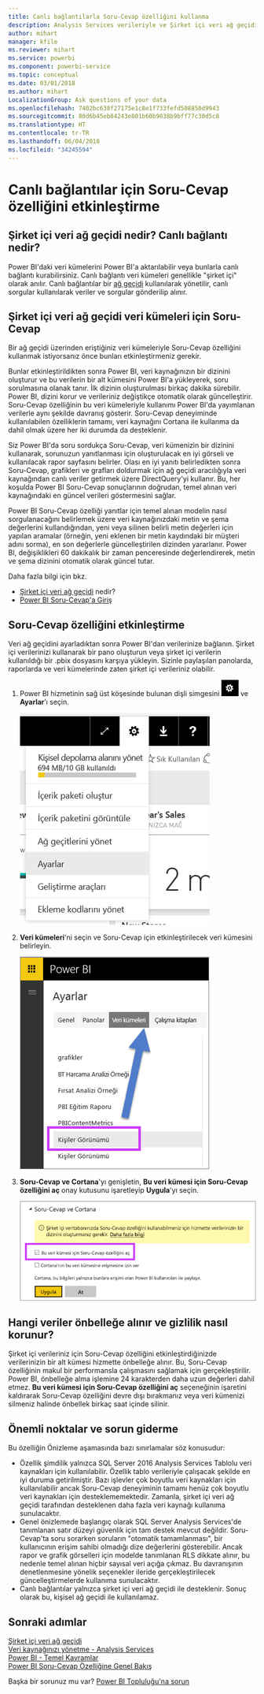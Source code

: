 ```yaml
---
title: Canlı bağlantılarla Soru-Cevap özelliğini kullanma
description: Analysis Services verileriyle ve Şirket içi veri ağ geçidiyle canlı bağlantı yoluyla Power BI Soru-Cevap Canlı doğal dil sorgularını kullanmaya yönelik belgeler.
author: mihart
manager: kfile
ms.reviewer: mihart
ms.service: powerbi
ms.component: powerbi-service
ms.topic: conceptual
ms.date: 03/01/2018
ms.author: mihart
LocalizationGroup: Ask questions of your data
ms.openlocfilehash: 7402bc638f27175e1c8e1f733fefd508850d9943
ms.sourcegitcommit: 80d6b45eb84243e801b60b9038b9bff77c30d5c8
ms.translationtype: HT
ms.contentlocale: tr-TR
ms.lasthandoff: 06/04/2018
ms.locfileid: "34245594"
---
```

# <a name="enable-qa-for-live-connections"></a>Canlı bağlantılar için Soru-Cevap özelliğini etkinleştirme
## <a name="what-is-on-premises-data-gateway--what-is-a-live-connection"></a>Şirket içi veri ağ geçidi nedir?  Canlı bağlantı nedir?
Power BI'daki veri kümelerini Power BI'a aktarılabilir veya bunlarla canlı bağlantı kurabilirsiniz. Canlı bağlantı veri kümeleri genellikle "şirket içi" olarak anılır. Canlı bağlantılar bir [ağ geçidi](service-gateway-onprem.md) kullanılarak yönetilir, canlı sorgular kullanılarak veriler ve sorgular gönderilip alınır.

## <a name="qa-for-on-premises-data-gateway-datasets"></a>Şirket içi veri ağ geçidi veri kümeleri için Soru-Cevap
Bir ağ geçidi üzerinden eriştiğiniz veri kümeleriyle Soru-Cevap özelliğini kullanmak istiyorsanız önce bunları etkinleştirmeniz gerekir.

Bunlar etkinleştirildikten sonra Power BI, veri kaynağınızın bir dizinini oluşturur ve bu verilerin bir alt kümesini Power BI'a yükleyerek, soru sorulmasına olanak tanır. İlk dizinin oluşturulması birkaç dakika sürebilir. Power BI, dizini korur ve verileriniz değiştikçe otomatik olarak güncelleştirir. Soru-Cevap özelliğinin bu veri kümeleriyle kullanımı Power BI'da yayımlanan verilerle aynı şekilde davranış gösterir. Soru-Cevap deneyiminde kullanılabilen özelliklerin tamamı, veri kaynağını Cortana ile kullanma da dahil olmak üzere her iki durumda da desteklenir.

Siz Power BI'da soru sordukça Soru-Cevap, veri kümenizin bir dizinini kullanarak, sorunuzun yanıtlanması için oluşturulacak en iyi görseli ve kullanılacak rapor sayfasını belirler. Olası en iyi yanıtı belirledikten sonra Soru-Cevap, grafikleri ve grafları doldurmak için ağ geçidi aracılığıyla veri kaynağından canlı veriler getirmek üzere DirectQuery'yi kullanır. Bu, her koşulda Power BI Soru-Cevap sonuçlarının doğrudan, temel alınan veri kaynağındaki en güncel verileri göstermesini sağlar.

Power BI Soru-Cevap özelliği yanıtlar için temel alınan modelin nasıl sorgulanacağını belirlemek üzere veri kaynağınızdaki metin ve şema değerlerini kullandığından, yeni veya silinen belirli metin değerleri için yapılan aramalar (örneğin, yeni eklenen bir metin kaydındaki bir müşteri adını sorma), en son değerlerle güncelleştirilen dizinden yararlanır. Power BI, değişiklikleri 60 dakikalık bir zaman penceresinde değerlendirerek, metin ve şema dizinini otomatik olarak güncel tutar.

Daha fazla bilgi için bkz.

* [Şirket içi veri ağ geçidi](service-gateway-onprem.md) nedir?
* [Power BI Soru-Cevap'a Giriş](power-bi-q-and-a.md)

## <a name="enable-qa"></a>Soru-Cevap özelliğini etkinleştirme
Veri ağ geçidini ayarladıktan sonra Power BI'dan verilerinize bağlanın.  Şirket içi verilerinizi kullanarak bir pano oluşturun veya şirket içi verilerin kullanıldığı bir .pbix dosyasını karşıya yükleyin.  Sizinle paylaşılan panolarda, raporlarda ve veri kümelerinde zaten şirket içi verileriniz olabilir.

1. Power BI hizmetinin sağ üst köşesinde bulunan dişli simgesini ![dişli simgesi](media/service-q-and-a-direct-query/power-bi-cog.png) ve **Ayarlar**’ı seçin.
   
   ![Ayarlar menüsü](media/service-q-and-a-direct-query/powerbi-settings.png)
2. **Veri kümeleri**'ni seçin ve Soru-Cevap için etkinleştirilecek veri kümesini belirleyin.
   
   ![Ayarlar menüsünün Veri kümeleri ekranı](media/service-q-and-a-direct-query/power-bi-q-and-a-settings.png)
3. **Soru-Cevap ve Cortana**'yı genişletin, **Bu veri kümesi için Soru-Cevap özelliğini aç** onay kutusunu işaretleyip **Uygula**'yı seçin.
   
    ![Genişletilmiş Soru-Cevap alanı](media/service-q-and-a-direct-query/power-bi-q-and-a-directquery.png)

## <a name="what-data-is-cached-and-how-is-privacy-protected"></a>Hangi veriler önbelleğe alınır ve gizlilik nasıl korunur?
Şirket içi verileriniz için Soru-Cevap özelliğini etkinleştirdiğinizde verilerinizin bir alt kümesi hizmette önbelleğe alınır. Bu, Soru-Cevap özelliğinin makul bir performansla çalışmasını sağlamak için gerçekleştirilir. Power BI, önbelleğe alma işlemine 24 karakterden daha uzun değerleri dahil etmez. **Bu veri kümesi için Soru-Cevap özelliğini aç** seçeneğinin işaretini kaldırarak Soru-Cevap özelliğini devre dışı bırakmanız veya veri kümenizi silmeniz halinde önbellek birkaç saat içinde silinir.

## <a name="considerations-and-troubleshooting"></a>Önemli noktalar ve sorun giderme
Bu özelliğin Önizleme aşamasında bazı sınırlamalar söz konusudur:

* Özellik şimdilik yalnızca SQL Server 2016 Analysis Services Tablolu veri kaynakları için kullanılabilir. Özellik tablo verileriyle çalışacak şekilde en iyi duruma getirilmiştir. Bazı işlevler çok boyutlu veri kaynakları için kullanılabilir ancak Soru-Cevap deneyiminin tamamı henüz çok boyutlu veri kaynakları için desteklememektedir. Zamanla, şirket içi veri ağ geçidi tarafından desteklenen daha fazla veri kaynağı kullanıma sunulacaktır.
* Genel önizlemede başlangıç olarak SQL Server Analysis Services'de tanımlanan satır düzeyi güvenlik için tam destek mevcut değildir. Soru-Cevap'ta soru sorarken soruların "otomatik tamamlanması", bir kullanıcının erişim sahibi olmadığı dize değerlerini gösterebilir. Ancak rapor ve grafik görselleri için modelde tanımlanan RLS dikkate alınır, bu nedenle temel alınan hiçbir sayısal veri açığa çıkmaz. Bu davranışının denetlenmesine yönelik seçenekler ileride gerçekleştirilecek güncelleştirmelerde kullanıma sunulacaktır.
* Canlı bağlantılar yalnızca şirket içi veri ağ geçidi ile desteklenir. Sonuç olarak bu, kişisel ağ geçidi ile kullanılamaz.

## <a name="next-steps"></a>Sonraki adımlar
[Şirket içi veri ağ geçidi](service-gateway-onprem.md)  
[Veri kaynağınızı yönetme - Analysis Services](service-gateway-enterprise-manage-ssas.md)  
[Power BI - Temel Kavramlar](service-basic-concepts.md)  
[Power BI Soru-Cevap Özelliğine Genel Bakış](power-bi-q-and-a.md)  

Başka bir sorunuz mu var? [Power BI Topluluğu'na sorun](http://community.powerbi.com/)


